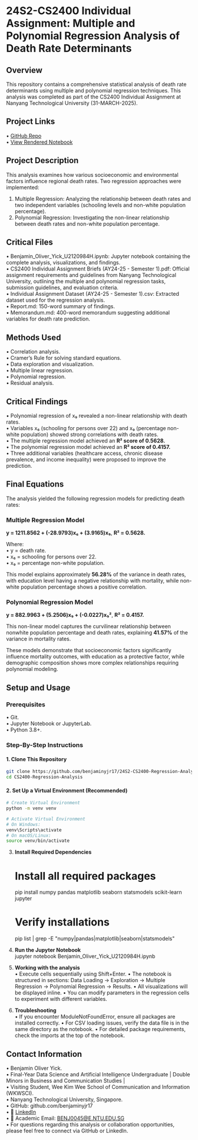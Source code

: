 # 24S2-CS2400 Individual Assignment: Multiple and Polynomial Regression Analysis of Death Rate Determinants  

## Overview  
This repository contains a comprehensive statistical analysis of death rate determinants using multiple and polynomial regression techniques.  This analysis was completed as part of the CS2400 Individual Assignment at Nanyang Technological University (31-MARCH-2025).  

## Project Links  
•	[GitHub Repo](https://github.com/benjaminyjr17/CS2400-Regression-Analysis.git)  
•	[View Rendered Notebook](https://nbviewer.org/github/benjaminyjr17/24S2-CS2400-Regression-Analysis/blob/a7295c2262a5847b3626b0b302e7279e69aef10f/Benjamin_Oliver_Yick_U2120984H.ipynb)  

## Project Description  
This analysis examines how various socioeconomic and environmental factors influence regional death rates.  Two regression approaches were implemented:  
1.	Multiple Regression: Analyzing the relationship between death rates and two independent variables (schooling levels and non-white population percentage).  
2.	Polynomial Regression: Investigating the non-linear relationship between death rates and non-white population percentage.  

## Critical Files  
•	Benjamin_Oliver_Yick_U2120984H.ipynb: Jupyter notebook containing the complete analysis, visualizations, and findings.  
•	CS2400 Individual Assignment Briefs (AY24-25 - Semester 1).pdf: Official assignment requirements and guidelines from Nanyang Technological University, outlining the multiple and polynomial regression tasks, submission guidelines, and evaluation criteria.  
•	Individual Assignment Dataset (AY24-25 - Semester 1).csv: Extracted dataset used for the regression analysis.  
•	Report.md: 150-word summary of findings.  
•	Memorandum.md: 400-word memorandum suggesting additional variables for death rate prediction.  

## Methods Used  
•	Correlation analysis.  
•	Cramer’s Rule for solving standard equations.  
•	Data exploration and visualization.  
•	Multiple linear regression.  
•	Polynomial regression.  
•	Residual analysis.  

## Critical Findings  
•	Polynomial regression of x₉ revealed a non-linear relationship with death rates.  
•	Variables x₆ (schooling for persons over 22) and x₉ (percentage non-white population) showed strong correlations with death rates.  
•	The multiple regression model achieved an **R² score of 0.5628.**  
•	The polynomial regression model achieved an **R² score of 0.4157.**  
•	Three additional variables (healthcare access, chronic disease prevalence, and income inequality) were proposed to improve the prediction.  

## Final Equations  
The analysis yielded the following regression models for predicting death rates:  

### Multiple Regression Model  
**y = 1211.8562 + (-28.9793)x₆ + (3.9165)x₉**, **R² = 0.5628.**  

Where:  
•	y = death rate.  
•	x₆ = schooling for persons over 22.  
•	x₉ = percentage non-white population.  

This model explains approximately **56.28%** of the variance in death rates, with education level having a negative relationship with mortality, while non-white population percentage shows a positive correlation.  

### Polynomial Regression Model  
**y = 882.9963 + (5.2506)x₉ + (-0.0227)x₉²**, **R² = 0.4157.**  

This non-linear model captures the curvilinear relationship between nonwhite population percentage and death rates, explaining **41.57%** of the variance in mortality rates.  

These models demonstrate that socioeconomic factors significantly influence mortality outcomes, with education as a protective factor, while demographic composition shows more complex relationships requiring polynomial modeling.  

## Setup and Usage  

### Prerequisites  
•	Git.  
•	Jupyter Notebook or JupyterLab.  
•	Python 3.8+.  

### Step-By-Step Instructions  

#### 1. **Clone This Repository**  
   ```bash  
   git clone https://github.com/benjaminyjr17/24S2-CS2400-Regression-Analysis.git  
   cd CS2400-Regression-Analysis  
   ```  

#### 2. **Set Up a Virtual Environment (Recommended)**  
   ```bash  
   # Create Virtual Environment  
   python -m venv venv  

   # Activate Virtual Environment  
   # On Windows:  
   venv\Scripts\activate  
   # On macOS/Linux:  
   source venv/bin/activate  
   ```  

3. **Install Required Dependencies**  
   # Install all required packages  
   pip install numpy pandas matplotlib seaborn statsmodels scikit-learn jupyter  

   # Verify installations  
   pip list | grep -E "numpy|pandas|matplotlib|seaborn|statsmodels"  

4. **Run the Jupyter Notebook**  
   jupyter notebook Benjamin_Oliver_Yick_U2120984H.ipynb

5. **Working with the analysis**  
•	Execute cells sequentially using Shift+Enter.
•	The notebook is structured in sections: Data Loading → Exploration → Multiple Regression → Polynomial Regression → Results.
•	All visualizations will be displayed inline.
•	You can modify parameters in the regression cells to experiment with different variables.

6. **Troubleshooting**  
•	If you encounter ModuleNotFoundError, ensure all packages are installed correctly.
•	For CSV loading issues, verify the data file is in the same directory as the notebook.
•	For detailed package requirements, check the imports at the top of the notebook.

## Contact Information  
•	Benjamin Oliver Yick.  
•	Final-Year Data Science and Artificial Intelligence Undergraduate | Double Minors in Business and Communication Studies |  
•	Visiting Student, Wee Kim Wee School of Communication and Information (WKWSCI).  
•	Nanyang Technological University, Singapore.  
•	GitHub: github.com/benjaminyjr17  
•	🔗 [LinkedIn](https://www.linkedin.com/in/benjaminyjr17)  
•	📧 Academic Email: BENJ0045@E.NTU.EDU.SG  
•	For questions regarding this analysis or collaboration opportunities, please feel free to connect via GitHub or LinkedIn.  
